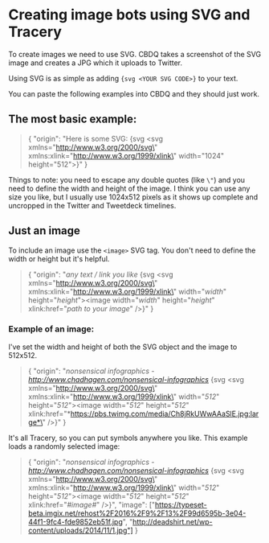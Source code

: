 # Creating image bots using SVG and Tracery

To create images we need to use SVG. CBDQ takes a screenshot of the SVG image and creates a JPG which it uploads to Twitter.

Using SVG is as simple as adding `{svg <YOUR SVG CODE>}` to your text.

You can paste the following examples into CBDQ and they should just work.

## The most basic example:
> {
  "origin": "Here is some SVG: {svg <svg xmlns=\"http://www.w3.org/2000/svg\" xmlns:xlink=\"http://www.w3.org/1999/xlink\" width=\"1024\" height=\"512\"></svg>}"
}

Things to note: you need to escape any double quotes (like `\"`) and you need to define the width and height of the image. I think you can use any size you like, but I usually use 1024x512 pixels as it shows up complete and uncropped in the Twitter and Tweetdeck timelines.

## Just an image
To include an image use the `<image>` SVG tag. You don't need to define the width or height but it's helpful.
> {
  "origin": "*any text / link you like* {svg <svg xmlns=\"http://www.w3.org/2000/svg\" xmlns:xlink=\"http://www.w3.org/1999/xlink\" width=\"*width*\" height=\"*height*\"><image width=\"*width*\" height=\"*height*\" xlink:href=\"*path to your image*\" /></svg>}"
}

### Example of an image:
I've set the width and height of both the SVG object and the image to 512x512.
> {
  "origin": "*nonsensical infographics - http://www.chadhagen.com/nonsensical-infographics* {svg <svg xmlns=\"http://www.w3.org/2000/svg\" xmlns:xlink=\"http://www.w3.org/1999/xlink\" width=\"*512*\" height=\"*512*\"><image width=\"*512*\" height=\"*512*\" xlink:href=\"*https://pbs.twimg.com/media/Ch8jRkUWwAAaSlE.jpg:large*\" /></svg>}"
}

It's all Tracery, so you can put symbols anywhere you like. This example loads a randomly selected image:
> {
  "origin": "*nonsensical infographics - http://www.chadhagen.com/nonsensical-infographics* {svg <svg xmlns=\"http://www.w3.org/2000/svg\" xmlns:xlink=\"http://www.w3.org/1999/xlink\" width=\"*512*\" height=\"*512*\"><image width=\"*512*\" height=\"*512*\" xlink:href=\"*#image#*\" /></svg>}",
  "image": ["https://typeset-beta.imgix.net/rehost%2F2016%2F9%2F13%2F99d6595b-3e04-44f1-9fc4-fde9852eb51f.jpg", "http://deadshirt.net/wp-content/uploads/2014/11/1.jpg"]
}


